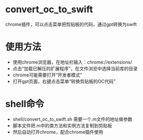 # convert_oc_to_swift
chrome插件，可以点击菜单把剪贴板的代码，通过gpt转换为swift

# 使用方法
* 使用chrome浏览器，在地址栏输入：chrome://extensions/
* 点击“加载已解压的扩展程序”，在文件浏览中选择当前库的目录
* chrome可能需要打开“开发者模式”
* 打开gpt页面，右键点击菜单“转换剪贴板的OC代码”

# shell命令
* shell/convert_oc_to_swift.sh 需要一个.m文件的地址做参数
* 脚本文件把.m中的类方法和实例方法复制到剪贴板
* 然后自动打开chrome，配合chrome插件使用

